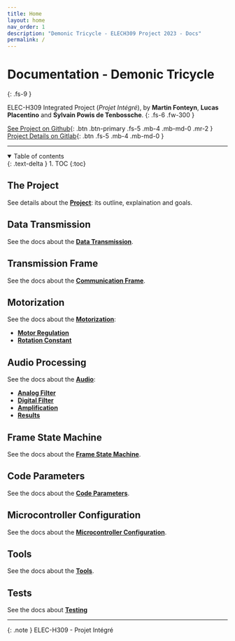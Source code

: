 ```yaml
---
title: Home
layout: home
nav_order: 1
description: "Demonic Tricycle - ELECH309 Project 2023 - Docs"
permalink: /
---
```


# Documentation - Demonic Tricycle
{: .fs-9 }

ELEC-H309 Integrated Project (_Projet Intégré_), by **Martin Fonteyn**, **Lucas Placentino** and **Sylvain Powis de Tenbossche**.
{: .fs-6 .fw-300 }

[See Project on Github](https://github.com/DemonicTricycle/DemonicTricycle-ELECH309){: .btn .btn-primary .fs-5 .mb-4 .mb-md-0 .mr-2 }
[Project Details on Gitlab](https://gitlab.com/mosee/elech309-2023){: .btn .fs-5 .mb-4 .mb-md-0 }

----

<details open markdown="block">
  <summary>
    Table of contents
  </summary>
  {: .text-delta }
1. TOC
{:toc}
</details>

## The Project
See details about the **[Project](/project)**: its outline, explaination and goals.

## Data Transmission
See the docs about the **[Data Transmission](/dataTransmission)**.

## Transmission Frame
See the docs about the **[Communication Frame](/communicationFrame)**.

## Motorization
See the docs about the **[Motorization](/motorization)**:
- **[Motor Regulation](/motorization/motorRegulation)**
- **[Rotation Constant](/motorization/rotationConstant)**

## Audio Processing
See the docs about the **[Audio](/audio)**:
- **[Analog Filter](/audio/analogFilter)**
- **[Digital Filter](/audio/digitalFilter)**
- **[Amplification](/audio/amplification)**
- **[Results](/audio/audio_results)**

## Frame State Machine
See the docs about the **[Frame State Machine](/frameFSM)**.

## Code Parameters
See the docs about the **[Code Parameters](/parameters)**.

## Microcontroller Configuration
See the docs about the **[Microcontroller Configuration](/microcontrollerConfiguration)**.

## Tools
See the docs about the **[Tools](/tools)**.

## Tests
See the docs about **[Testing](/testing)**

----

{: .note }
ELEC-H309 - Projet Intégré
